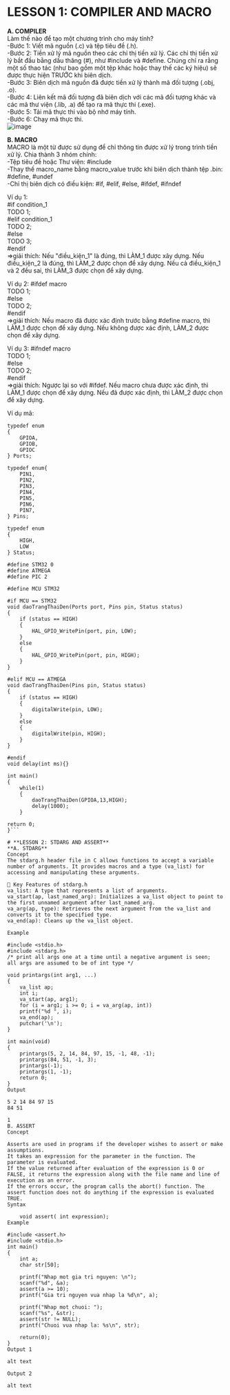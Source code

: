 # **LESSON 1: COMPILER AND MACRO**
**A. COMPILER**  
Làm thế nào để tạo một chương trình cho máy tính?  
-Bước 1: Viết mã nguồn (.c) và tệp tiêu đề (.h).  
-Bước 2: Tiền xử lý mã nguồn theo các chỉ thị tiền xử lý. Các chỉ thị tiền xử lý bắt đầu bằng dấu thăng (#), như #include và #define. Chúng chỉ ra rằng một số thao tác (như bao gồm một tệp khác hoặc thay thế các ký hiệu) sẽ được thực hiện TRƯỚC khi biên dịch.  
-Bước 3: Biên dịch mã nguồn đã được tiền xử lý thành mã đối tượng (.obj, .o).  
-Bước 4: Liên kết mã đối tượng đã biên dịch với các mã đối tượng khác và các mã thư viện (.lib, .a) để tạo ra mã thực thi (.exe).  
-Bước 5: Tải mã thực thi vào bộ nhớ máy tính.  
-Bước 6: Chạy mã thực thi.  
![image](https://github.com/vinh1802/ADVANCED-C/assets/168539077/2880ac29-e544-4598-906d-165c19d306c9)

**B. MACRO**  
MACRO là một từ được sử dụng để chỉ thông tin được xử lý trong trình tiền xử lý. Chia thành 3 nhóm chính:  
-Tệp tiêu đề hoặc Thư viện: #include  
-Thay thế macro_name bằng macro_value trước khi biên dịch thành tệp .bin: #define, #undef  
-Chỉ thị biên dịch có điều kiện: #if, #elif, #else, #ifdef, #ifndef  

Ví dụ 1:  
#if condition_1  
TODO 1;  
#elif condition_1  
TODO 2;  
#else  
TODO 3;  
#endif  
=>giải thích: Nếu "điều_kiện_1" là đúng, thì LÀM_1 được xây dựng. Nếu điều_kiện_2 là đúng, thì LÀM_2 được chọn để xây dựng. Nếu cả điều_kiện_1 và 2 đều sai, thì LÀM_3 được chọn để xây dựng.  

Ví dụ 2:
#ifdef macro  
TODO 1;  
#else  
TODO 2;  
#endif  
=>giải thích: Nếu macro đã được xác định trước bằng #define macro, thì LÀM_1 được chọn để xây dựng. Nếu không được xác định, LÀM_2 được chọn để xây dựng.

Ví dụ 3:
#ifndef macro  
TODO 1;  
#else  
TODO 2;  
#endif  
=>giải thích: Ngược lại so với #ifdef. Nếu macro chưa được xác định, thì LÀM_1 được chọn để xây dựng. Nếu đã được xác định, thì LÀM_2 được chọn để xây dựng.  

Ví dụ mã:  

```#include <stdio.h>      
typedef enum
{
    GPIOA,
    GPIOB,
    GPIOC
} Ports;

typedef enum{
    PIN1,
    PIN2,
    PIN3,
    PIN4,
    PIN5,
    PIN6,
    PIN7,
} Pins;

typedef enum
{
    HIGH,
    LOW
} Status;

#define STM32 0
#define ATMEGA 
#define PIC 2

#define MCU STM32

#if MCU == STM32
void daoTrangThaiDen(Ports port, Pins pin, Status status)
{
    if (status == HIGH)
    {
        HAL_GPIO_WritePin(port, pin, LOW);
    }
    else
    {
        HAL_GPIO_WritePin(port, pin, HIGH);
    }  
}

#elif MCU == ATMEGA 
void daoTrangThaiDen(Pins pin, Status status)
{
    if (status == HIGH)
    {
        digitalWrite(pin, LOW);
    }
    else
    {
        digitalWrite(pin, HIGH);
    }  
}

#endif
void delay(int ms){}

int main()
{
    while(1)
    {
        daoTrangThaiDen(GPIOA,13,HIGH);
        delay(1000);
    }

return 0;
}```

# **LESSON 2: STDARG AND ASSERT**
**A. STDARG**
Concept
The stdarg.h header file in C allows functions to accept a variable number of arguments. It provides macros and a type (va_list) for accessing and manipulating these arguments.

📝 Key Features of stdarg.h
va_list: A type that represents a list of arguments.
va_start(ap, last_named_arg): Initializes a va_list object to point to the first unnamed argument after last_named_arg.
va_arg(ap, type): Retrieves the next argument from the va_list and converts it to the specified type.
va_end(ap): Cleans up the va_list object.

Example

#include <stdio.h>  
#include <stdarg.h>               
/* print all args one at a time until a negative argument is seen;
all args are assumed to be of int type */

void printargs(int arg1, ...)  
{  
    va_list ap;  
    int i;
    va_start(ap, arg1);   
    for (i = arg1; i >= 0; i = va_arg(ap, int))  
    printf("%d ", i);  
    va_end(ap);  
    putchar('\n');  
}

int main(void)  
{  
    printargs(5, 2, 14, 84, 97, 15, -1, 48, -1);  
    printargs(84, 51, -1, 3);  
    printargs(-1);  
    printargs(1, -1);  
    return 0;  
}
Output

5 2 14 84 97 15  
84 51

1
B. ASSERT
Concept

Asserts are used in programs if the developer wishes to assert or make assumptions.
It takes an expression for the parameter in the function. The parameter is evaluated.
If the value returned after evaluation of the expression is 0 or FALSE, it returns the expression along with the file name and line of execution as an error.
If the errors occur, the program calls the abort() function. The assert function does not do anything if the expression is evaluated TRUE.
Syntax

    void assert( int expression);  
Example

#include <assert.h>
#include <stdio.h>
int main()
{
    int a;
    char str[50];
        
    printf("Nhap mot gia tri nguyen: \n");
    scanf("%d", &a);
    assert(a >= 10);
    printf("Gia tri nguyen vua nhap la %d\n", a);
        
    printf("Nhap mot chuoi: ");
    scanf("%s", &str);
    assert(str != NULL);
    printf("Chuoi vua nhap la: %s\n", str);
        
    return(0);
}
Output 1

alt text

Output 2

alt text
